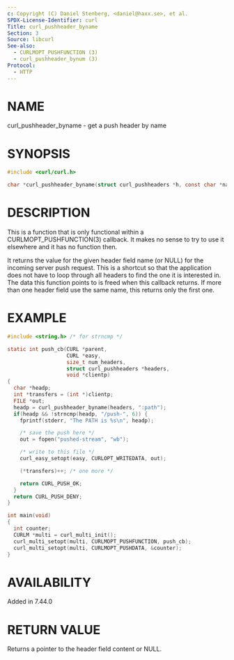```yaml
---
c: Copyright (C) Daniel Stenberg, <daniel@haxx.se>, et al.
SPDX-License-Identifier: curl
Title: curl_pushheader_byname
Section: 3
Source: libcurl
See-also:
  - CURLMOPT_PUSHFUNCTION (3)
  - curl_pushheader_bynum (3)
Protocol:
  - HTTP
---
```


# NAME

curl_pushheader_byname - get a push header by name

# SYNOPSIS

~~~c
#include <curl/curl.h>

char *curl_pushheader_byname(struct curl_pushheaders *h, const char *name);
~~~

# DESCRIPTION

This is a function that is only functional within a
CURLMOPT_PUSHFUNCTION(3) callback. It makes no sense to try to use it
elsewhere and it has no function then.

It returns the value for the given header field name (or NULL) for the
incoming server push request. This is a shortcut so that the application does
not have to loop through all headers to find the one it is interested in. The
data this function points to is freed when this callback returns. If more than
one header field use the same name, this returns only the first one.

# EXAMPLE

~~~c
#include <string.h> /* for strncmp */

static int push_cb(CURL *parent,
                   CURL *easy,
                   size_t num_headers,
                   struct curl_pushheaders *headers,
                   void *clientp)
{
  char *headp;
  int *transfers = (int *)clientp;
  FILE *out;
  headp = curl_pushheader_byname(headers, ":path");
  if(headp && !strncmp(headp, "/push-", 6)) {
    fprintf(stderr, "The PATH is %s\n", headp);

    /* save the push here */
    out = fopen("pushed-stream", "wb");

    /* write to this file */
    curl_easy_setopt(easy, CURLOPT_WRITEDATA, out);

    (*transfers)++; /* one more */

    return CURL_PUSH_OK;
  }
  return CURL_PUSH_DENY;
}

int main(void)
{
  int counter;
  CURLM *multi = curl_multi_init();
  curl_multi_setopt(multi, CURLMOPT_PUSHFUNCTION, push_cb);
  curl_multi_setopt(multi, CURLMOPT_PUSHDATA, &counter);
}
~~~

# AVAILABILITY

Added in 7.44.0

# RETURN VALUE

Returns a pointer to the header field content or NULL.
